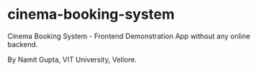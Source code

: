 # cinema-booking-system
Cinema Booking System - Frontend Demonstration App without any online backend.

By Namit Gupta, VIT University, Vellore.
